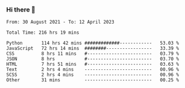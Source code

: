 ### Hi there 👋

<!--
**dominoto/dominoto** is a ✨ _special_ ✨ repository because its `README.md` (this file) appears on your GitHub profile.

Here are some ideas to get you started:

- 🔭 I’m currently working on ...
- 🌱 I’m currently learning ...
- 👯 I’m looking to collaborate on ...
- 🤔 I’m looking for help with ...
- 💬 Ask me about ...
- 📫 How to reach me: ...
- 😄 Pronouns: ...
- ⚡ Fun fact: ...
-->
<!--START_SECTION:waka-->

```text
From: 30 August 2021 - To: 12 April 2023

Total Time: 216 hrs 19 mins

Python       114 hrs 42 mins #############------------   53.03 %
JavaScript   72 hrs 14 mins  ########-----------------   33.39 %
CSS          8 hrs 11 mins   #------------------------   03.79 %
JSON         8 hrs           #------------------------   03.70 %
HTML         7 hrs 51 mins   #------------------------   03.63 %
Text         2 hrs 4 mins    -------------------------   00.96 %
SCSS         2 hrs 4 mins    -------------------------   00.96 %
Other        31 mins         -------------------------   00.25 %
```

<!--END_SECTION:waka-->
